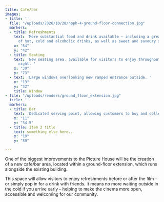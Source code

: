 ```yaml
---
title: Cafe/bar
images:
- title: ''
  file: "/uploads/2020/10/28/hpph-4-ground-floor-connection.jpg"
  markers:
  - title: Refreshments
    text: 'More substantial food and drink available – including a greater variety
      of hot, cold and alcoholic drinks, as well as sweet and savoury snacks. '
    x: "64"
    y: "42"
  - title: Seating
    text: 'New seating area, available for visitors to enjoy throughout the day and
      night. '
    x: "30"
    y: "73"
  - text: 'Large windows overlooking new ramped entrance outside. '
    x: "13"
    y: "32"
    title: Window
- file: "/uploads/renders/ground_floor_extension.jpg"
  title: ''
  markers:
  - title: Bar
    text: 'Dedicated serving point, allowing customers to buy and collect refreshments. '
    x: "11"
    y: "34.5"
  - title: Item 2 title
    text: something else here...
    x: "10"
    y: "80"

---
```

One of the biggest improvements to the Picture House will be the creation of a new cafe/bar area, located within a ground-floor extension, which runs alongside the existing building.

This space will allow visitors to enjoy refreshments before or after the film – or simply pop in for a drink with friends. It means no more waiting outside in the cold if you arrive early – helping to make the cinema more open, accessible and welcoming for our community.